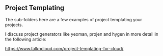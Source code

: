 ## Project Templating

The sub-folders here are a few examples of project templating your projects.

I discuss project generators like yeoman, projen and hygen in more detail in the following article:

https://www.talkncloud.com/project-templating-for-cloud/
